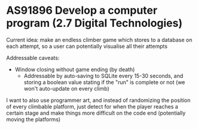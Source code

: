 # AS91896 Develop a computer program (2.7 Digital Technologies)
Current idea: make an endless climber game which stores to a database on each attempt, so a user can potentially visualise all their attempts

Addressable caveats: 
* Window closing without game ending (by death)
    * Addressable by auto-saving to SQLite every 15-30 seconds, and storing a boolean value stating if the "run" is complete or not (we won't auto-update on every climb)
    
I want to also use programmer art, and instead of randomizing the position of every climbable platform, just detect for when the player reaches a certain stage and make things more difficult on the code end (potentially moving the platforms)

